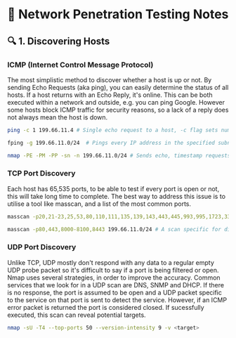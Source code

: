 # 📘 Network Penetration Testing Notes

## 🔍 1. Discovering Hosts
### ICMP (Internet Control Message Protocol)
The most simplistic method to discover whether a host is up or not. By sending Echo Requests (aka ping), you can easily determine the status of all hosts. If a host returns with an Echo Reply, it's online. This can be both executed within a network and outside, e.g. you can ping Google. However some hosts block ICMP traffic for security reasons, so a lack of a reply does not always mean the host is down.
```bash
ping -c 1 199.66.11.4 # Single echo request to a host, -c flag sets number of requests.
```
```bash
fping -g 199.66.11.0/24  # Pings every IP address in the specified subnet.
```
```bash
nmap -PE -PM -PP -sn -n 199.66.11.0/24 # Sends echo, timestamp requests, and subnet mask requests.
```

### TCP Port Discovery
Each host has 65,535 ports, to be able to test if every port is open or not, this will take long time to complete. The best way to address this issue is to utilise a tool like masscan, and a list of the most common ports.
```bash
masscan -p20,21-23,25,53,80,110,111,135,139,143,443,445,993,995,1723,3306,3389,5900,8080 199.66.11.0/24
```
```bash
masscan -p80,443,8000-8100,8443 199.66.11.0/24 # A scan specific for discovering HTTP services.
```

### UDP Port Discovery
Unlike TCP, UDP mostly don't respond with any data to a regular empty UDP probe packet so it's difficult to say if a port is being filtered or open. Nmap uses several strategies, in order to improve the accuracy. Common services that we look for in a UDP scan are DNS, SNMP and DHCP. If there is no response, the port is assumed to be open and a UDP packet specific to the service on that port is sent to detect the service. However, if an ICMP error packet is returned the port is considered closed. If sucessfully executed, this scan can reveal potential targets.
```bash
nmap -sU -T4 --top-ports 50 --version-intensity 9 -v <target>
```



